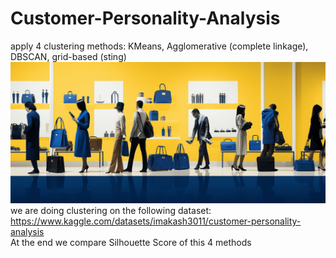 # Customer-Personality-Analysis</br>
apply 4 clustering methods: KMeans, Agglomerative (complete linkage), DBSCAN, grid-based (sting)</br>
![Alt text](https://github.com/Mr0022/Customer-Personality-Analysis/blob/main/pics/12.jpg?raw=true)</br>
we are doing clustering on the following dataset:</br>
https://www.kaggle.com/datasets/imakash3011/customer-personality-analysis</br>
At the end we compare Silhouette Score of this 4 methods </br>
